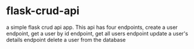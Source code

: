 # flask-crud-api
a simple flask crud api app.
This api has four endpoints,
create a user endpoint, 
get a user by id endpoint,
get all users endpoint
update a user's details endpoint
delete a user from the database
